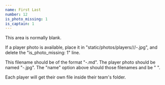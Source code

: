 ```yaml
---
name: First Last
number: 12
is_photo_missing: 1
is_captain: 1
---
```


This area is normally blank.

If a player photo is available, place it in "static/photos/players/<year>/<team>/<first>-<last>.jpg",
and delete the "is_photo_missing: 1" line.

This filename should be of the format "<first>-<last>.md". The player photo should be named "<first>-<last>.jpg".
The "name" option above should those filenames and be "<first> <last>".

Each player will get their own file inside their team's folder.
